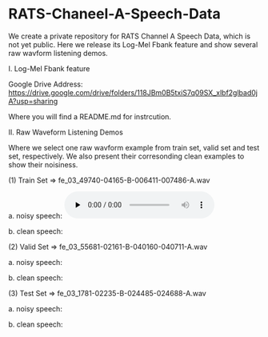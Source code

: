 # RATS-Chaneel-A-Speech-Data
We create a private repository for RATS Channel A Speech Data, which is not yet public. Here we release its Log-Mel Fbank feature and show several raw wavform listening demos.

I. Log-Mel Fbank feature

Google Drive Address: <https://drive.google.com/drive/folders/118JBm0B5txiS7q09SX_xlbf2glbad0jA?usp=sharing>

Where you will find a README.md for instrcution.

II. Raw Waveform Listening Demos

Where we select one raw wavform example from train set, valid set and test set, respectively. We also present their corresonding clean examples to show their noisiness.

(1) Train Set => fe_03_49740-04165-B-006411-007486-A.wav

a. noisy speech: 
<audio id="audio" controls="" preload="none">
      <source id="wav" src="https://github.com/YUCHEN005/RATS-Chaneel-A-Speech-Data/tree/main/demos/train_noisy.wav">
</audio>

b. clean speech:

(2) Valid Set => fe_03_55681-02161-B-040160-040711-A.wav

a. noisy speech: 

b. clean speech:

(3) Test Set => fe_03_1781-02235-B-024485-024688-A.wav

a. noisy speech: 

b. clean speech:

